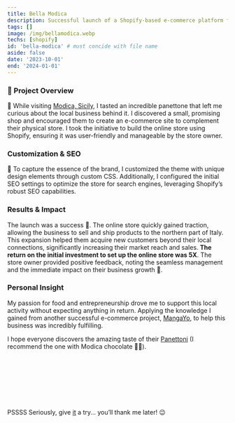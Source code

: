 ```yaml
---
title: Bella Modica
description: Successful launch of a Shopify-based e-commerce platform for a local business in Modica, Sicily, expanding their market reach.
tags: []
image: /img/bellamodica.webp
techs: [shopify]
id: 'bella-modica' # must concide with file name
aside: false
date: '2023-10-01'
end: '2024-01-01'
---
```


### 🚀 Project Overview
🌟 While visiting [Modica, Sicily](https://g.co/kgs/H33ZPJV), I tasted an incredible panettone that left me curious about the local business behind it. I discovered a small, promising shop and encouraged them to create an e-commerce site to complement their physical store. I took the initiative to build the online store using Shopify, ensuring it was user-friendly and manageable by the store owner.

### Customization & SEO

🎨 To capture the essence of the brand, I customized the theme with unique design elements through custom CSS. Additionally, I configured the initial SEO settings to optimize the store for search engines, leveraging Shopify’s robust SEO capabilities.

### Results & Impact

The launch was a success 🤩. The online store quickly gained traction, allowing the business to sell and ship products to the northern part of Italy. This expansion helped them acquire new customers beyond their local connections, significantly increasing their market reach and sales. **The return on the initial investment to set up the online store was 5X**. The store owner provided positive feedback, noting the seamless management and the immediate impact on their business growth 💪.

### Personal Insight

My passion for food and entrepreneurship drove me to support this local activity without expecting anything in return. Applying the knowledge I gained from another successful e-commerce project, [MangaYo](/project/mangayo), to help this business was incredibly fulfilling. 

I hope everyone discovers the amazing taste of their [Panettoni](https://www.bellamodica.it/collections/panettoni) (I recommend the one with Modica chocolate 🍫😋).





<br><br><br><br><br><br><br>
PSSSS Seriously, give [it](https://www.bellamodica.it/products/panettone-al-cioccolato-modicano) a try... you’ll thank me later! 😉
